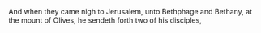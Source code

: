 And when they came nigh to Jerusalem, unto Bethphage and Bethany, at the mount of Olives, he sendeth forth two of his disciples,
